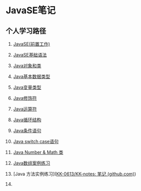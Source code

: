 # JavaSE笔记
## 个人学习路径
1. [JavaSE(前置工作)](https://github.com/KK-0613/KK-notes/blob/main/JavaSE/Java%20SE%EF%BC%88%E5%89%8D%E7%BD%AE%E5%B7%A5%E4%BD%9C%EF%BC%89.md)
2. [JavaSE基础语法](https://github.com/KK-0613/KK-notes/blob/main/JavaSE/JavaSE%E5%9F%BA%E7%A1%80%E8%AF%AD%E6%B3%95.md)
3. [Java对象和类](https://github.com/KK-0613/KK-notes/blob/main/JavaSE/Java%E5%AF%B9%E8%B1%A1%E5%92%8C%E7%B1%BB.md)
4. [Java基本数据类型](https://github.com/KK-0613/KK-notes/blob/main/JavaSE/Java%E5%9F%BA%E6%9C%AC%E6%95%B0%E6%8D%AE%E7%B1%BB%E5%9E%8B.md)
5. [Java变量类型](https://github.com/KK-0613/KK-notes/blob/main/JavaSE/Java%E5%8F%98%E9%87%8F%E7%B1%BB%E5%9E%8B.md)
6. [Java修饰符](https://github.com/KK-0613/KK-notes/blob/main/JavaSE/Java%E4%BF%AE%E9%A5%B0%E7%AC%A6.md)
7. [Java运算符](https://github.com/KK-0613/KK-notes/blob/main/JavaSE/Java%E8%BF%90%E7%AE%97%E7%AC%A6.md)
8. [Java循环结构](https://github.com/KK-0613/KK-notes/blob/main/JavaSE/Java%E5%BE%AA%E7%8E%AF%E7%BB%93%E6%9E%84.md)
9. [Java条件语句](https://github.com/KK-0613/KK-notes/blob/main/JavaSE/Java%20%E6%9D%A1%E4%BB%B6%E8%AF%AD%E5%8F%A5.md)
10. [Java switch case语句](https://github.com/KK-0613/KK-notes/blob/main/JavaSE/Java%20switch%20case%20%E8%AF%AD%E5%8F%A5.md)
11. [Java Number & Math 类](https://github.com/KK-0613/KK-notes/blob/main/JavaSE/Java%20Number%20%26%20Math%20%E7%B1%BB.md)
12. [Java数组案例练习](https://github.com/KK-0613/KK-notes/blob/main/JavaSE/%E6%95%B0%E7%BB%84%E6%A1%88%E4%BE%8B%E7%BB%83%E4%B9%A0.md)

13. [Java 方法实例练习]([KK-0613/KK-notes: 笔记 (github.com)](https://github.com/KK-0613/KK-notes/blob/main/JavaSE/Java方法实例练习.md))

14. 
